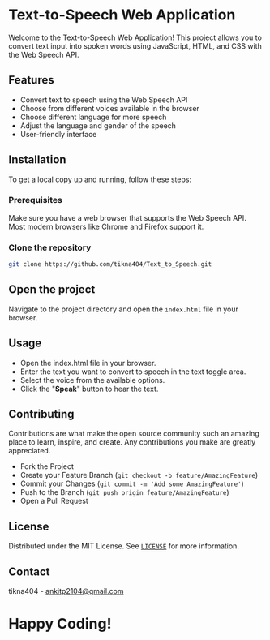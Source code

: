 # Text-to-Speech Web Application

Welcome to the Text-to-Speech Web Application! This project allows you to convert text input into spoken words using JavaScript, HTML, and CSS with the Web Speech API.

## Features

- Convert text to speech using the Web Speech API
- Choose from different voices available in the browser
- Choose different language for more speech 
- Adjust the language and gender of the speech
- User-friendly interface


## Installation

To get a local copy up and running, follow these steps:

### Prerequisites

Make sure you have a web browser that supports the Web Speech API. Most modern browsers like Chrome and Firefox support it.

### Clone the repository

```sh
git clone https://github.com/tikna404/Text_to_Speech.git
```
## Open the project
Navigate to the project directory and open the `index.html` file in your browser.
## Usage
* Open the index.html file in your browser.
* Enter the text you want to convert to speech in the text toggle area.
* Select the voice from the available options.
* Click the "**Speak**" button to hear the text.

## Contributing
Contributions are what make the open source community such an amazing place to learn, inspire, and create. Any contributions you make are greatly appreciated.
* Fork the Project
* Create your Feature Branch (`git checkout -b feature/AmazingFeature`)
* Commit your Changes (`git commit -m 'Add some AmazingFeature'`)
* Push to the Branch (`git push origin feature/AmazingFeature`)
* Open a Pull Request
## License
Distributed under the MIT License. See [`LICENSE`](https://choosealicense.com/licenses/mit/) for more information.
## Contact
tikna404  - ankitp2104@gmail.com

# Happy Coding!

